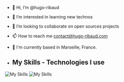 - 👋 Hi, I’m @hugo-ribaud
- 👀 I’m interested in learning new technos
- 💞️ I’m looking to collaborate on open sources projects
- 📫 How to reach me contact@hugo-ribaud.com
- 📍 I'm currently based in Marseille, France.

- ## My Skills - Technologies I use
![My Skills](https://skillicons.dev/icons?i=js,ts,react,next,nodejs,git,github,vercel)
![My Skills](https://skillicons.dev/icons?i=tailwind,mongodb,firebase,figma,docker,graphql)

<!---
hugo-ribaud/hugo-ribaud is a ✨ special ✨ repository because its `README.md` (this file) appears on your GitHub profile.
You can click the Preview link to take a look at your changes.
--->

